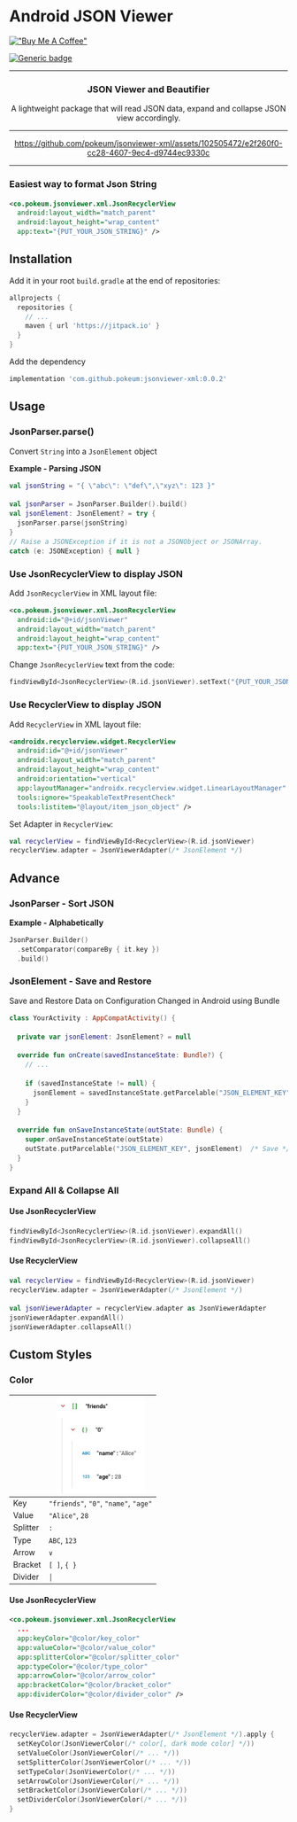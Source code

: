 # Android JSON Viewer

[!["Buy Me A Coffee"](https://www.buymeacoffee.com/assets/img/custom_images/orange_img.png)](https://www.buymeacoffee.com/pokeumcho)

[![Generic badge](https://img.shields.io/badge/jitpack-v0.0.2-darkyellow?logo=jitpack&logoColor=white.svg)](https://jitpack.io/#pokeum/jsonviewer-xml/)

---

<div align="center">

### JSON Viewer and Beautifier

A lightweight package that will read JSON data, expand and collapse JSON view accordingly.

</div>

---

<div align="center">
  
https://github.com/pokeum/jsonviewer-xml/assets/102505472/e2f260f0-cc28-4607-9ec4-d9744ec9330c

</div>

---

### Easiest way to format Json String

```xml
<co.pokeum.jsonviewer.xml.JsonRecyclerView
  android:layout_width="match_parent"
  android:layout_height="wrap_content"
  app:text="{PUT_YOUR_JSON_STRING}" />
```

## Installation

Add it in your root `build.gradle` at the end of repositories:

```gradle
allprojects {
  repositories {
    // ...
    maven { url 'https://jitpack.io' }
  }
}
```

Add the dependency

```gradle
implementation 'com.github.pokeum:jsonviewer-xml:0.0.2'
```

## Usage

### JsonParser.parse()

Convert `String` into a `JsonElement` object

**Example - Parsing JSON**

```kotlin
val jsonString = "{ \"abc\": \"def\",\"xyz\": 123 }"
            
val jsonParser = JsonParser.Builder().build()
val jsonElement: JsonElement? = try {
  jsonParser.parse(jsonString)
}
// Raise a JSONException if it is not a JSONObject or JSONArray.
catch (e: JSONException) { null }
```

### Use JsonRecyclerView to display JSON

Add `JsonRecyclerView` in XML layout file:

```xml
<co.pokeum.jsonviewer.xml.JsonRecyclerView
  android:id="@+id/jsonViewer"
  android:layout_width="match_parent"
  android:layout_height="wrap_content"
  app:text="{PUT_YOUR_JSON_STRING}" />
```

Change `JsonRecyclerView` text from the code:

```kotlin
findViewById<JsonRecyclerView>(R.id.jsonViewer).setText("{PUT_YOUR_JSON_STRING}")
```

### Use RecyclerView to display JSON

Add `RecyclerView` in XML layout file:

```xml
<androidx.recyclerview.widget.RecyclerView
  android:id="@+id/jsonViewer"
  android:layout_width="match_parent"
  android:layout_height="wrap_content"
  android:orientation="vertical"
  app:layoutManager="androidx.recyclerview.widget.LinearLayoutManager"
  tools:ignore="SpeakableTextPresentCheck"
  tools:listitem="@layout/item_json_object" />
```
  
Set Adapter in `RecyclerView`:

```kotlin
val recyclerView = findViewById<RecyclerView>(R.id.jsonViewer)
recyclerView.adapter = JsonViewerAdapter(/* JsonElement */)
```

## Advance

### JsonParser - Sort JSON

**Example - Alphabetically**

```kotlin
JsonParser.Builder()
  .setComparator(compareBy { it.key })
  .build()
```

### JsonElement - Save and Restore

Save and Restore Data on Configuration Changed in Android using Bundle
    
```kotlin
class YourActivity : AppCompatActivity() {

  private var jsonElement: JsonElement? = null

  override fun onCreate(savedInstanceState: Bundle?) {
    // ...
  
    if (savedInstanceState != null) {
      jsonElement = savedInstanceState.getParcelable("JSON_ELEMENT_KEY")  /* Restore */
    }
  }

  override fun onSaveInstanceState(outState: Bundle) {
    super.onSaveInstanceState(outState)
    outState.putParcelable("JSON_ELEMENT_KEY", jsonElement)  /* Save */
  }
}
```

### Expand All & Collapse All

#### Use JsonRecyclerView

```kotlin
findViewById<JsonRecyclerView>(R.id.jsonViewer).expandAll()
findViewById<JsonRecyclerView>(R.id.jsonViewer).collapseAll()
```

#### Use RecyclerView

```kotlin
val recyclerView = findViewById<RecyclerView>(R.id.jsonViewer)
recyclerView.adapter = JsonViewerAdapter(/* JsonElement */)

val jsonViewerAdapter = recyclerView.adapter as JsonViewerAdapter
jsonViewerAdapter.expandAll()
jsonViewerAdapter.collapseAll()
```

## Custom Styles

### Color

|  | <img src="./image/screenshot/styles-color.png"  width="160"> |
| -- | -- |
| Key | `"friends"`, `"0"`, `"name"`, `"age"` |
| Value | `"Alice"`, `28` |
| Splitter | `:` |
| Type | `ABC`, `123` |
| Arrow | `∨` |
| Bracket | `[ ]`, `{ }` |
| Divider | `│` |

#### Use JsonRecyclerView

  ```xml
  <co.pokeum.jsonviewer.xml.JsonRecyclerView
    ...
    app:keyColor="@color/key_color"
    app:valueColor="@color/value_color"
    app:splitterColor="@color/splitter_color"
    app:typeColor="@color/type_color"
    app:arrowColor="@color/arrow_color"
    app:bracketColor="@color/bracket_color"
    app:dividerColor="@color/divider_color" />
  ```

#### Use RecyclerView

  ```kotlin
  recyclerView.adapter = JsonViewerAdapter(/* JsonElement */).apply {
    setKeyColor(JsonViewerColor(/* color[, dark mode color] */))
    setValueColor(JsonViewerColor(/* ... */))
    setSplitterColor(JsonViewerColor(/* ... */))
    setTypeColor(JsonViewerColor(/* ... */))
    setArrowColor(JsonViewerColor(/* ... */))
    setBracketColor(JsonViewerColor(/* ... */))
    setDividerColor(JsonViewerColor(/* ... */))
  }
  ```
